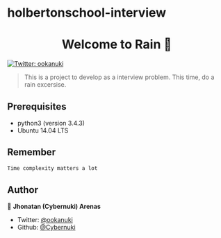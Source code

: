 # holbertonschool-interview
<h1 align="center">Welcome to Rain 👋</h1>
<p>
  <a href="https://twitter.com/ookanuki" target="_blank">
    <img alt="Twitter: ookanuki" src="https://img.shields.io/twitter/follow/ookanuki.svg?style=social" />
  </a>
</p>

> This is a project to develop as a interview problem. This time, do a rain excersise.

## Prerequisites

- python3 (version 3.4.3)
- Ubuntu 14.04 LTS

## Remember
```sh
Time complexity matters a lot
```

## Author

👤 **Jhonatan (Cybernuki) Arenas**

* Twitter: [@ookanuki](https://twitter.com/ookanuki)
* Github: [@Cybernuki](https://github.com/Cybernuki)

